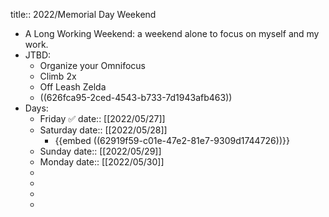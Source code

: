 title:: 2022/Memorial Day Weekend

- A Long Working Weekend: a weekend alone to focus on myself and my work.
- JTBD:
	- Organize your Omnifocus
	- Climb 2x
	- Off Leash Zelda
	- ((626fca95-2ced-4543-b733-7d1943afb463))
- Days:
	- Friday ✅
	  date:: [[2022/05/27]]
	- Saturday
	  date:: [[2022/05/28]]
		- {{embed ((62919f59-c01e-47e2-81e7-9309d1744726))}}
	- Sunday
	  date:: [[2022/05/29]]
	- Monday
	  date:: [[2022/05/30]]
	-
	-
	-
	-